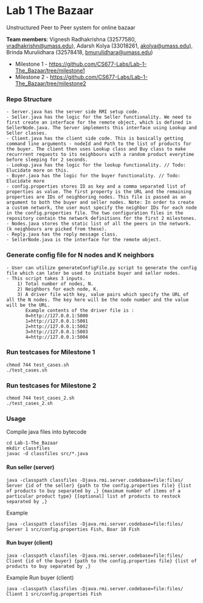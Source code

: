 # Lab 1 The Bazaar
Unstructured Peer to Peer system for online bazaar

**Team members**: Vignesh Radhakrishna (32577580, vradhakrishn@umass.edu), Adarsh Kolya (33018261, akolya@umass.edu), Brinda Murulidhara (32578418, bmurulidhara@umass.edu)

- Milestone 1 - https://github.com/CS677-Labs/Lab-1-The_Bazaar/tree/milestone1
- Milestone 2 - https://github.com/CS677-Labs/Lab-1-The_Bazaar/tree/milestone2
### Repo Structure
    - Server.java has the server side RMI setup code. 
    - Seller.java has the logic for the Seller functionality. We need to first create an interface for the remote object, which is defined in SellerNode.java. The Server implements this interface using Lookup and Seller classes.
    - Client.java has the client side code. This is basically getting command line arguments - nodeId and Path to the list of products for the buyer. The client then uses Lookup class and Buy class to make recurrrent requests to its neighbours with a random product everytime before sleeping for 2 seconds.
    - Lookup.java has the logic for the lookup functionality. // Todo: Elucidate more on this.
    - Buyer.java has the logic for the buyer functionality. // Todo: Elucidate more
    - config.properties stores ID as key and a comma separated list of properties as value. The first property is the URL and the remaining properties are IDs of neighboring nodes. This file is passed as an argument to both the buyer and seller nodes. Note: In order to create a custom network, the user must specify the neighbor IDs for each node in the config.properties file. The two configuration files in the repository contain the network definitions for the first 2 milestones.
    - Nodes.java stores the static list of all the peers in the network. (k neighbours are picked from these).
    - Reply.java has the reply message class.
    - SellerNode.java is the interface for the remote object.

### Generate config file for N nodes and K neighbors
    - User can utilize generateConfigFile.py script to generate the config file which can later be used to initiate buyer and seller nodes.
    - This script takes 3 inputs.
        1) Total number of nodes, N.
        2) Neighbors for each node, K.
        3) A driver file with key, value pairs which specify the URL of all the N nodes. The key here will be the node number and the value will be the URL.
           Example contents of the driver file is :
           0=http://127.0.0.1:5000
           1=http://127.0.0.1:5001
           2=http://127.0.0.1:5002
           3=http://127.0.0.1:5003
           4=http://127.0.0.1:5004
         
### Run testcases for Milestone 1
```shell
chmod 744 test_cases.sh
./test_cases.sh
```

### Run testcases for Milestone 2
```shell
chmod 744 test_cases_2.sh
./test_cases_2.sh
```

### Usage
Compile java files into bytecode
```shell
cd Lab-1-The_Bazaar
mkdir classfiles
javac -d classfiles src/*.java
```

#### Run seller (server)
```shell
java -classpath classfiles -Djava.rmi.server.codebase=file:files/ Server {id of the seller} {path to the config.properties file} {list of products to buy separated by ,} {maximum number of items of a particular product type} {[optional] list of products to restock separated by ,}
```
Example
```shell
java -classpath classfiles -Djava.rmi.server.codebase=file:files/ Server 1 src/config.properties Fish, Boar 10 Fish
```

#### Run buyer (client)
```shell
java -classpath classfiles -Djava.rmi.server.codebase=file:files/ Client {id of the buyer} {path to the config.properties file} {list of products to buy separated by ,}
```

Example
Run buyer (client)
```shell
java -classpath classfiles -Djava.rmi.server.codebase=file:files/ Client 1 src/config.properties Fish
```
